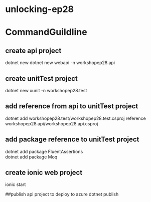 # unlocking-ep28

# CommandGuildline

## create api project
dotnet new
dotnet new webapi -n workshopep28.api

## create unitTest project
dotnet new xunit -n workshopep28.test

## add reference from api to unitTest project
dotnet add workshopep28.test/workshopep28.test.csproj reference workshopep28.api/workshopep28.api.csproj  

## add package reference to unitTest project  
dotnet add package FluentAssertions  
dotnet add package Moq  

## create ionic web project
ionic start 


##publish  api project to deploy to azure
dotnet publish
